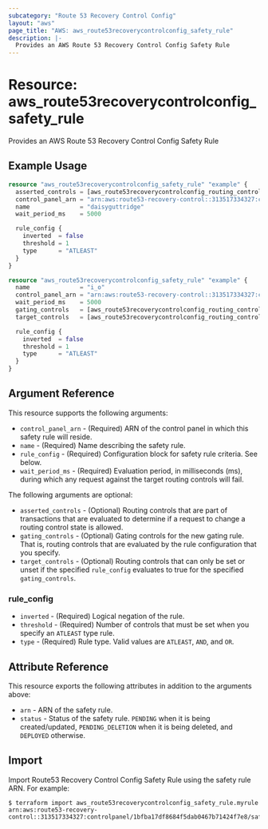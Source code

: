```yaml
---
subcategory: "Route 53 Recovery Control Config"
layout: "aws"
page_title: "AWS: aws_route53recoverycontrolconfig_safety_rule"
description: |-
  Provides an AWS Route 53 Recovery Control Config Safety Rule
---
```


# Resource: aws_route53recoverycontrolconfig_safety_rule

Provides an AWS Route 53 Recovery Control Config Safety Rule

## Example Usage

```terraform
resource "aws_route53recoverycontrolconfig_safety_rule" "example" {
  asserted_controls = [aws_route53recoverycontrolconfig_routing_control.example.arn]
  control_panel_arn = "arn:aws:route53-recovery-control::313517334327:controlpanel/abd5fbfc052d4844a082dbf400f61da8"
  name              = "daisyguttridge"
  wait_period_ms    = 5000

  rule_config {
    inverted  = false
    threshold = 1
    type      = "ATLEAST"
  }
}
```

```terraform
resource "aws_route53recoverycontrolconfig_safety_rule" "example" {
  name              = "i_o"
  control_panel_arn = "arn:aws:route53-recovery-control::313517334327:controlpanel/abd5fbfc052d4844a082dbf400f61da8"
  wait_period_ms    = 5000
  gating_controls   = [aws_route53recoverycontrolconfig_routing_control.example.arn]
  target_controls   = [aws_route53recoverycontrolconfig_routing_control.example.arn]

  rule_config {
    inverted  = false
    threshold = 1
    type      = "ATLEAST"
  }
}
```

## Argument Reference

This resource supports the following arguments:

* `control_panel_arn` - (Required) ARN of the control panel in which this safety rule will reside.
* `name` - (Required) Name describing the safety rule.
* `rule_config` - (Required) Configuration block for safety rule criteria. See below.
* `wait_period_ms` - (Required) Evaluation period, in milliseconds (ms), during which any request against the target routing controls will fail.

The following arguments are optional:

* `asserted_controls` - (Optional) Routing controls that are part of transactions that are evaluated to determine if a request to change a routing control state is allowed.
* `gating_controls` - (Optional) Gating controls for the new gating rule. That is, routing controls that are evaluated by the rule configuration that you specify.
* `target_controls` - (Optional) Routing controls that can only be set or unset if the specified `rule_config` evaluates to true for the specified `gating_controls`.

### rule_config

* `inverted` - (Required) Logical negation of the rule.
* `threshold` - (Required) Number of controls that must be set when you specify an `ATLEAST` type rule.
* `type` - (Required) Rule type. Valid values are `ATLEAST`, `AND`, and `OR`.

## Attribute Reference

This resource exports the following attributes in addition to the arguments above:

* `arn` - ARN of the safety rule.
* `status` - Status of the safety rule. `PENDING` when it is being created/updated, `PENDING_DELETION` when it is being deleted, and `DEPLOYED` otherwise.

## Import

Import Route53 Recovery Control Config Safety Rule using the safety rule ARN. For example:

```
$ terraform import aws_route53recoverycontrolconfig_safety_rule.myrule arn:aws:route53-recovery-control::313517334327:controlpanel/1bfba17df8684f5dab0467b71424f7e8/safetyrule/3bacc77003364c0f
```
